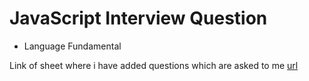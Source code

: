 # JavaScript Interview Question
- Language Fundamental 





Link of sheet where i have added questions which are asked to me [url](https://docs.google.com/spreadsheets/d/1MiEdTWLoM0hmD21Mlw8SoBUGmmsF2BTIOpRpG-D9tWw/edit?usp=sharing)

